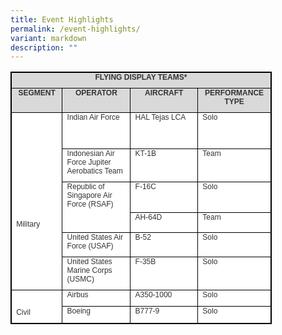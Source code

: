 ```yaml
---
title: Event Highlights
permalink: /event-highlights/
variant: markdown
description: ""
---
```

<table style="box-sizing: border-box; border-collapse: collapse; border-spacing: 0px; background-color: rgb(255, 255, 255); color: rgb(51, 51, 51); font-family: latoregular; font-size: 16px; font-style: normal; font-variant-ligatures: normal; font-variant-caps: normal; font-weight: 400; letter-spacing: normal; orphans: 2; text-align: start; text-transform: none; widows: 2; word-spacing: 0px; -webkit-text-stroke-width: 0px; white-space: normal; text-decoration-thickness: initial; text-decoration-style: initial; text-decoration-color: initial; width: 418px; border: 1pt solid windowtext;" dir="ltr" class="MsoTableGrid" align="center"><tbody style="box-sizing: border-box;"><tr style="box-sizing: border-box; height: 2px;"><td style="box-sizing: border-box; padding: 0px; width: 413.333px; border: 1pt solid windowtext; background: rgb(217, 217, 217); height: 2px;" valign="top" colspan="4"><p style="box-sizing: border-box; margin: 0px 0px 10px; text-align: center; padding: 0in 5.4pt;" align="center"><span style="box-sizing: border-box; font-size: 12px;"><strong style="box-sizing: border-box; font-weight: 600;"><span style="box-sizing: border-box; font-family: Arial, Helvetica, sans-serif;"><span style="box-sizing: border-box;" lang="EN-SG">FLYING DISPLAY TEAMS*</span></span></strong></span></p></td></tr><tr style="box-sizing: border-box; height: 2px;"><td style="box-sizing: border-box; padding: 0px; width: 83.3125px; border: 1pt solid windowtext; background: rgb(217, 217, 217); height: 2px;" valign="top"><p style="box-sizing: border-box; margin: 0px 0px 10px; text-align: center; padding: 0in 5.4pt;" align="center"><span style="box-sizing: border-box; font-family: Arial, Helvetica, sans-serif;"><span style="box-sizing: border-box; font-size: 12px;"><strong style="box-sizing: border-box; font-weight: 600;">SEGMENT</strong></span></span></p></td><td style="box-sizing: border-box; padding: 0px; width: 116.656px; border-top: 1pt solid windowtext; border-right: 1pt solid windowtext; border-bottom: 1pt solid windowtext; border-image: initial; border-left: none; background: rgb(217, 217, 217); height: 2px;" valign="top"><p style="box-sizing: border-box; margin: 0px 0px 10px; text-align: center; padding: 0in 5.4pt;" align="center"><span style="box-sizing: border-box; font-size: 12px;"><span style="box-sizing: border-box; font-family: Arial, Helvetica, sans-serif;"><span style="box-sizing: border-box; height: 6.55pt;"><strong style="box-sizing: border-box; font-weight: 600;"><span style="box-sizing: border-box;" lang="EN-SG">OPERATOR</span></strong></span></span></span></p></td><td style="box-sizing: border-box; padding: 0px; width: 84.4167px; border-top: 1pt solid windowtext; border-right: 1pt solid windowtext; border-bottom: 1pt solid windowtext; border-image: initial; border-left: none; background: rgb(217, 217, 217); height: 2px;" valign="top"><p style="box-sizing: border-box; margin: 0px 0px 10px; text-align: center; padding: 0in 5.4pt;" align="center"><span style="box-sizing: border-box; font-family: Arial, Helvetica, sans-serif;"><span style="box-sizing: border-box; font-size: 12px;"><strong style="box-sizing: border-box; font-weight: 600;">AIRCRAFT</strong></span></span></p></td><td style="box-sizing: border-box; padding: 0px; width: 118.948px; border-top: 1pt solid windowtext; border-right: 1pt solid windowtext; border-bottom: 1pt solid windowtext; border-image: initial; border-left: none; background: rgb(217, 217, 217); height: 2px;" valign="top"><p style="box-sizing: border-box; margin: 0px 0px 10px; text-align: center; padding: 0in 5.4pt;" align="center"><span style="box-sizing: border-box; font-family: Arial, Helvetica, sans-serif;"><span style="box-sizing: border-box; font-size: 12px;"><strong style="box-sizing: border-box; font-weight: 600;">PERFORMANCE TYPE</strong></span></span></p></td></tr><tr style="box-sizing: border-box; height: 57.4792px;"><td style="box-sizing: border-box; padding: 0px; width: 83.3125px; border-right: 1pt solid windowtext; border-bottom: 1pt solid windowtext; border-left: 1pt solid windowtext; border-image: initial; border-top: none; height: 186.479px;" valign="top" rowspan="6"><p style="box-sizing: border-box; margin: 0px 0px 10px; padding: 0in 5.4pt; text-align: center;">&nbsp;</p><p style="box-sizing: border-box; margin: 0px 0px 10px; padding: 0in 5.4pt; text-align: center;">&nbsp;</p><p style="box-sizing: border-box; margin: 0px 0px 10px; padding: 0in 5.4pt; text-align: center;">&nbsp;</p><p style="box-sizing: border-box; margin: 0px 0px 10px; padding: 0in 5.4pt; text-align: center;">&nbsp;</p><p style="box-sizing: border-box; margin: 0px 0px 10px; padding: 0in 5.4pt; text-align: center;">&nbsp;</p><p style="box-sizing: border-box; margin: 0px 0px 10px; padding: 0in 5.4pt; text-align: center;">&nbsp;</p><p style="box-sizing: border-box; margin: 0px 0px 10px; padding: 0in 5.4pt; text-align: left;"><span style="box-sizing: border-box; font-family: Arial, Helvetica, sans-serif;"><span style="box-sizing: border-box; font-size: 12px;">Military</span></span>&nbsp;</p></td><td style="box-sizing: border-box; padding: 0px; width: 116.656px; border-top: none; border-left: none; border-bottom: 1pt solid windowtext; border-right: 1pt solid windowtext; height: 57.4792px;" valign="top"><p style="box-sizing: border-box; margin: 0px 0px 10px; text-align: left; padding: 0in 5.4pt;" align="left"><span style="box-sizing: border-box; font-family: Arial, Helvetica, sans-serif;"><span style="box-sizing: border-box; font-size: 12px;">Indian Air Force</span></span></p></td><td style="box-sizing: border-box; padding: 0px; width: 116.656px; border-top: none; border-left: none; border-bottom: 1pt solid windowtext; border-right: 1pt solid windowtext; height: 57.4792px;" valign="top"><p style="box-sizing: border-box; margin: 0px 0px 10px; text-align: left; padding: 0in 5.4pt;" align="left"><span style="box-sizing: border-box; font-family: Arial, Helvetica, sans-serif;"><span style="box-sizing: border-box; font-size: 12px;">HAL Tejas LCA</span></span></p></td><td style="box-sizing: border-box; padding: 0px; width: 116.656px; border-top: none; border-left: none; border-bottom: 1pt solid windowtext; border-right: 1pt solid windowtext; height: 57.4792px;" valign="top"><p style="box-sizing: border-box; margin: 0px 0px 10px; text-align: left; padding: 0in 5.4pt;" align="left"><span style="box-sizing: border-box; font-family: Arial, Helvetica, sans-serif;"><span style="box-sizing: border-box; font-size: 12px;">Solo</span></span></p></td></tr><tr style="box-sizing: border-box; height: 10px;"><td style="box-sizing: border-box; padding: 0px; width: 116.656px; border-top: none; border-left: none; border-bottom: 1pt solid windowtext; border-right: 1pt solid windowtext; height: 10px;" valign="top"><p style="box-sizing: border-box; margin: 0px 0px 10px; text-align: left; padding: 0in 5.4pt;" align="left"><span style="box-sizing: border-box; font-size: 12px;"><span style="box-sizing: border-box; font-family: Arial, Helvetica, sans-serif;"><span style="box-sizing: border-box; height: 13.35pt;"><span style="box-sizing: border-box;" lang="EN-SG">Indonesian Air Force Jupiter Aerobatics Team</span></span></span></span></p></td><td style="box-sizing: border-box; padding: 0px; width: 116.656px; border-top: none; border-left: none; border-bottom: 1pt solid windowtext; border-right: 1pt solid windowtext; height: 10px;" valign="top"><p style="box-sizing: border-box; margin: 0px 0px 10px; text-align: left; padding: 0in 5.4pt;" align="left"><span style="box-sizing: border-box; font-size: 12px;"><span style="box-sizing: border-box; font-family: Arial, Helvetica, sans-serif;"><span style="box-sizing: border-box; height: 13.35pt;"><span style="box-sizing: border-box;" lang="EN-SG">KT-1B</span></span></span></span></p></td><td style="box-sizing: border-box; padding: 0px; width: 116.656px; border-top: none; border-left: none; border-bottom: 1pt solid windowtext; border-right: 1pt solid windowtext; height: 10px;" valign="top"><p style="box-sizing: border-box; margin: 0px 0px 10px; text-align: left; padding: 0in 5.4pt;" align="left"><span style="box-sizing: border-box; font-size: 12px;"><span style="box-sizing: border-box; font-family: Arial, Helvetica, sans-serif;"><span style="box-sizing: border-box; height: 13.35pt;"><span style="box-sizing: border-box;" lang="EN-SG">Team</span></span></span></span></p></td></tr><tr style="box-sizing: border-box; height: 38px;"><td style="box-sizing: border-box; padding: 0px; width: 116.656px; border-top: none; border-left: none; border-bottom: 1pt solid windowtext; border-right: 1pt solid windowtext; height: 40px;" valign="top" rowspan="2"><p style="box-sizing: border-box; margin: 0px 0px 10px; text-align: left; padding: 0in 5.4pt;" align="left"><span style="box-sizing: border-box; font-size: 12px;"><span style="box-sizing: border-box; font-family: Arial, Helvetica, sans-serif;"><span style="box-sizing: border-box; height: 13.35pt;"><span style="box-sizing: border-box;" lang="EN-SG">Republic of Singapore Air Force (RSAF)</span></span></span></span></p><p style="box-sizing: border-box; margin: 0px 0px 10px; text-align: left; padding: 0in 5.4pt;" align="left">&nbsp;</p></td><td style="box-sizing: border-box; padding: 0px; width: 116.656px; border-top: none; border-left: none; border-bottom: 1pt solid windowtext; border-right: 1pt solid windowtext; height: 38px;" valign="top"><p style="box-sizing: border-box; margin: 0px 0px 10px; text-align: left; padding: 0in 5.4pt;" align="left"><span style="box-sizing: border-box; font-family: Arial, Helvetica, sans-serif;"><span style="box-sizing: border-box; font-size: 12px;">F-16C</span></span></p></td><td style="box-sizing: border-box; padding: 0px; width: 116.656px; border-top: none; border-left: none; border-bottom: 1pt solid windowtext; border-right: 1pt solid windowtext; height: 38px;" valign="top"><p style="box-sizing: border-box; margin: 0px 0px 10px; text-align: left; padding: 0in 5.4pt;" align="left"><span style="box-sizing: border-box; font-size: 12px;"><span style="box-sizing: border-box; font-family: Arial, Helvetica, sans-serif;"><span style="box-sizing: border-box; height: 13.9pt;"><span style="box-sizing: border-box;" lang="EN-SG">Solo</span></span></span></span></p></td></tr><tr style="box-sizing: border-box; height: 2px;"><td style="box-sizing: border-box; padding: 0px; width: 116.656px; border-top: none; border-left: none; border-bottom: 1pt solid windowtext; border-right: 1pt solid windowtext; height: 2px;" valign="top"><p style="box-sizing: border-box; margin: 0px 0px 10px; text-align: left; padding: 0in 5.4pt;" align="left"><span style="box-sizing: border-box; font-size: 12px;"><span style="box-sizing: border-box; font-family: Arial, Helvetica, sans-serif;"><span style="box-sizing: border-box; height: 13.9pt;"><span style="box-sizing: border-box;" lang="EN-SG">AH-64D</span></span></span></span></p></td><td style="box-sizing: border-box; padding: 0px; width: 116.656px; border-top: none; border-left: none; border-bottom: 1pt solid windowtext; border-right: 1pt solid windowtext; height: 2px;" valign="top"><p style="box-sizing: border-box; margin: 0px 0px 10px; text-align: left; padding: 0in 5.4pt;" align="left"><span style="box-sizing: border-box; font-size: 12px;"><span style="box-sizing: border-box; font-family: Arial, Helvetica, sans-serif;"><span style="box-sizing: border-box; height: 13.9pt;"><span style="box-sizing: border-box;" lang="EN-SG">Team</span></span></span></span></p></td></tr><tr style="box-sizing: border-box; height: 34px;"><td style="box-sizing: border-box; padding: 0px; width: 116.656px; border-top: none; border-left: none; border-bottom: 1pt solid windowtext; border-right: 1pt solid windowtext; height: 34px;" valign="top"><p style="box-sizing: border-box; margin: 0px 0px 10px; text-align: left; padding: 0in 5.4pt;" align="left"><span style="box-sizing: border-box; font-size: 12px;"><span style="box-sizing: border-box; font-family: Arial, Helvetica, sans-serif;"><span style="box-sizing: border-box; height: 13.35pt;"><span style="box-sizing: border-box;" lang="EN-SG">United States Air Force (USAF)</span></span></span></span></p></td><td style="box-sizing: border-box; padding: 0px; width: 116.656px; border-top: none; border-left: none; border-bottom: 1pt solid windowtext; border-right: 1pt solid windowtext; height: 34px;" valign="top"><p style="box-sizing: border-box; margin: 0px 0px 10px; text-align: left; padding: 0in 5.4pt;" align="left"><span style="box-sizing: border-box; font-size: 12px;"><span style="box-sizing: border-box; font-family: Arial, Helvetica, sans-serif;"><span style="box-sizing: border-box; height: 13.9pt;"><span style="box-sizing: border-box;" lang="EN-SG">B-52</span></span></span></span></p></td><td style="box-sizing: border-box; padding: 0px; width: 116.656px; border-top: none; border-left: none; border-bottom: 1pt solid windowtext; border-right: 1pt solid windowtext; height: 34px;" valign="top"><p style="box-sizing: border-box; margin: 0px 0px 10px; text-align: left; padding: 0in 5.4pt;" align="left"><span style="box-sizing: border-box; font-family: Arial, Helvetica, sans-serif;"><span style="box-sizing: border-box; font-size: 12px;">Solo</span></span></p></td></tr><tr style="box-sizing: border-box; height: 45px;"><td style="box-sizing: border-box; padding: 0px; width: 116.656px; border-top: none; border-left: none; border-bottom: 1pt solid windowtext; border-right: 1pt solid windowtext; height: 45px;" valign="top"><p style="box-sizing: border-box; margin: 0px 0px 10px; text-align: left; padding: 0in 5.4pt;" align="left"><span style="box-sizing: border-box; font-family: Arial, Helvetica, sans-serif;"><span style="box-sizing: border-box; font-size: 12px;">United States Marine Corps (USMC)</span></span></p></td><td style="box-sizing: border-box; padding: 0px; width: 116.656px; border-top: none; border-left: none; border-bottom: 1pt solid windowtext; border-right: 1pt solid windowtext; height: 45px;" valign="top"><p style="box-sizing: border-box; margin: 0px 0px 10px; text-align: left; padding: 0in 5.4pt;" align="left"><span style="box-sizing: border-box; font-family: Arial, Helvetica, sans-serif;"><span style="box-sizing: border-box; font-size: 12px;">F-35B</span></span></p></td><td style="box-sizing: border-box; padding: 0px; width: 116.656px; border-top: none; border-left: none; border-bottom: 1pt solid windowtext; border-right: 1pt solid windowtext; height: 45px;" valign="top"><p style="box-sizing: border-box; margin: 0px 0px 10px; text-align: left; padding: 0in 5.4pt;" align="left"><span style="box-sizing: border-box; font-family: Arial, Helvetica, sans-serif;"><span style="box-sizing: border-box; font-size: 12px;">Solo</span></span></p></td></tr><tr style="box-sizing: border-box; height: 12px;"><td style="box-sizing: border-box; padding: 0px; width: 83.3125px; border-right: 1pt solid windowtext; border-bottom: 1pt solid windowtext; border-left: 1pt solid windowtext; border-image: initial; border-top: none; height: 24px;" valign="top" rowspan="2"><p style="box-sizing: border-box; margin: 0px 0px 10px; padding: 0in 5.4pt; text-align: center;">&nbsp;</p><p style="box-sizing: border-box; margin: 0px 0px 10px; padding: 0in 5.4pt; text-align: left;"><span style="box-sizing: border-box; font-size: 12px;"><span style="box-sizing: border-box; font-family: Arial, Helvetica, sans-serif;"><span style="box-sizing: border-box; height: 13.35pt;"><span style="box-sizing: border-box;" lang="EN-SG">Civil</span></span></span></span></p></td><td style="box-sizing: border-box; padding: 0px; width: 116.656px; border-top: none; border-left: none; border-bottom: 1pt solid windowtext; border-right: 1pt solid windowtext; height: 12px;" valign="top"><p style="box-sizing: border-box; margin: 0px 0px 10px; text-align: left; padding: 0in 5.4pt;" align="left"><span style="box-sizing: border-box; font-size: 12px;"><span style="box-sizing: border-box; font-family: Arial, Helvetica, sans-serif;"><span style="box-sizing: border-box; height: 13.35pt;"><span style="box-sizing: border-box;" lang="EN-SG">Airbus</span></span></span></span></p></td><td style="box-sizing: border-box; padding: 0px; width: 116.656px; border-top: none; border-left: none; border-bottom: 1pt solid windowtext; border-right: 1pt solid windowtext; height: 12px;" valign="top"><p style="box-sizing: border-box; margin: 0px 0px 10px; text-align: left; padding: 0in 5.4pt;" align="left"><span style="box-sizing: border-box; font-family: Arial, Helvetica, sans-serif;"><span style="box-sizing: border-box; font-size: 12px;">A350-1000</span></span></p></td><td style="box-sizing: border-box; padding: 0px; width: 116.656px; border-top: none; border-left: none; border-bottom: 1pt solid windowtext; border-right: 1pt solid windowtext; height: 12px;" valign="top"><p style="box-sizing: border-box; margin: 0px 0px 10px; text-align: left; padding: 0in 5.4pt;" align="left"><span style="box-sizing: border-box; font-family: Arial, Helvetica, sans-serif;"><span style="box-sizing: border-box; font-size: 12px;">Solo</span></span></p></td></tr><tr style="box-sizing: border-box; height: 12px;"><td style="box-sizing: border-box; padding: 0px; width: 116.656px; border-top: none; border-left: none; border-bottom: 1pt solid windowtext; border-right: 1pt solid windowtext; height: 12px;" valign="top"><p style="box-sizing: border-box; margin: 0px 0px 10px; text-align: left; padding: 0in 5.4pt;" align="left"><span style="box-sizing: border-box; font-size: 12px;"><span style="box-sizing: border-box; font-family: Arial, Helvetica, sans-serif;"><span style="box-sizing: border-box; height: 13.9pt;"><span style="box-sizing: border-box;" lang="EN-SG">Boeing</span></span></span></span></p></td><td style="box-sizing: border-box; padding: 0px; width: 116.656px; border-top: none; border-left: none; border-bottom: 1pt solid windowtext; border-right: 1pt solid windowtext; height: 12px;" valign="top"><p style="box-sizing: border-box; margin: 0px 0px 10px; text-align: left; padding: 0in 5.4pt;" align="left"><span style="box-sizing: border-box; font-size: 12px;"><span style="box-sizing: border-box; font-family: Arial, Helvetica, sans-serif;"><span style="box-sizing: border-box; height: 13.9pt;"><span style="box-sizing: border-box;" lang="EN-SG">B777-9</span></span></span></span></p></td><td style="box-sizing: border-box; padding: 0px; width: 116.656px; border-top: none; border-left: none; border-bottom: 1pt solid windowtext; border-right: 1pt solid windowtext; height: 12px;" valign="top"><p style="box-sizing: border-box; margin: 0px 0px 10px; text-align: left; padding: 0in 5.4pt;" align="left"><span style="box-sizing: border-box; font-family: Arial, Helvetica, sans-serif;"><span style="box-sizing: border-box; font-size: 12px;">Solo</span></span></p></td></tr></tbody></table>